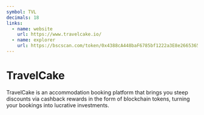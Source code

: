 ```yaml
---
symbol: TVL
decimals: 18
links:
  - name: website
    url: https://www.travelcake.io/
  - name: explorer
    url: https://bscscan.com/token/0x4388cA448baF6785bf1222a3E8e266536548eD75
---
```


# TravelCake

TravelCake is an accommodation booking platform that brings you steep discounts via cashback rewards in the form of blockchain tokens, turning your bookings into lucrative investments.
